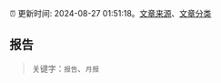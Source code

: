 :alarm_clock: 更新时间: 2024-08-27 01:51:18。[文章来源](/README.md)、[文章分类](/TAGS.md)

## 报告


> 关键字：`报告`、`月报`



